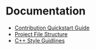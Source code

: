 # Documentation

- [Contribution Quickstart Guide](contribution-quickstart-guide.md)
- [Project File Structure](project-file-structure.md)
- [C++ Style Guidlines](styleguide-cpp.md)